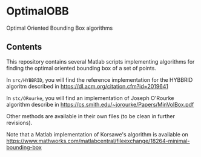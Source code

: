 # OptimalOBB
Optimal Oriented Bounding Box algorithms

## Contents

This repository contains several Matlab scripts implementing algorithms for finding the optimal oriented bounding box of a set of points.

In `src/HYBBRID`, you will find the reference implementation for the HYBBRID algoritm described in https://dl.acm.org/citation.cfm?id=2019641

In `stc/ORourke`, you will find an implementation of Joseph O'Rourke algorithm describe in https://cs.smith.edu/~jorourke/Papers/MinVolBox.pdf

Other methods are available in their own files (to be clean in further revisions).

Note that a Matlab implementation of Korsawe's algorithm is available on https://www.mathworks.com/matlabcentral/fileexchange/18264-minimal-bounding-box
